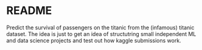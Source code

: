# README

Predict the survival of passengers on the titanic from the (infamous) titanic
dataset.  The idea is just to get an idea of structutring small independent ML
and data science projects and test out how kaggle submissions work.
